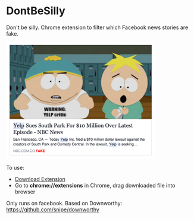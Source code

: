 # DontBeSilly

Don't be silly. Chrome extension to filter which Facebook news stories are fake. 

<img src="https://github.com/sweetro/DontBeSilly/blob/master/example.png" width="400px"/>

To use:

- <a href="https://github.com/sweetro/DontBeSilly/blob/master/fakebook.crx?raw=true">Download Extension</a>
- Go to <strong>chrome://extensions</strong> in Chrome, drag downloaded file into browser


Only runs on facebook. Based on Downworthy: https://github.com/snipe/downworthy



